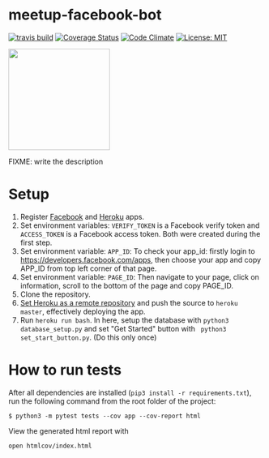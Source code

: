 # meetup-facebook-bot

[![travis build][build-badge]][build]
[![Coverage Status][coverage-badge]][coverage]
[![Code Climate][code-climate-badge]][code-climate]
[![License: MIT][license-badge]][license]

[build-badge]: https://img.shields.io/travis/Stark-Mountain/meetup-facebook-bot.svg?style=flat-square
[build]: https://travis-ci.org/Stark-Mountain/meetup-facebook-bot?branch=master
[coverage-badge]: https://coveralls.io/repos/github/Stark-Mountain/meetup-facebook-bot/badge.svg?style=flat-square
[coverage]: https://coveralls.io/github/Stark-Mountain/meetup-facebook-bot?branch=master
[code-climate-badge]: https://codeclimate.com/github/Stark-Mountain/meetup-facebook-bot.png?branch=master?style=flat-square
[code-climate]: https://codeclimate.com/github/Stark-Mountain/meetup-facebook-bot?branch=master
[license-badge]: https://img.shields.io/badge/License-MIT-yellow.svg?style=flat-square
[license]: https://opensource.org/licenses/MIT?branch=master
    
    
[<img src="https://github.com/fbsamples/messenger-bot-samples/blob/master/docs/assets/ViewMessenger.png" width="200">](https://m.me/cryptictor11398)

FIXME: write the description

# Setup
1. Register [Facebook](https://developers.facebook.com/docs/messenger-platform/guides/setup) and [Heroku](https://dashboard.heroku.com) apps. 
2. Set environment variables: `VERIFY_TOKEN` is a Facebook verify token and `ACCESS_TOKEN` is a Facebook access token. Both were created during the first step.
3. Set environment variable: `APP_ID`: To check your app_id: firstly login to https://developers.facebook.com/apps, then choose your app and copy APP_ID from top left corner of that page.
4. Set environment variable: `PAGE_ID`: Then navigate to your page, click on information, scroll to the bottom of the page and copy PAGE_ID.
5. Clone the repository.
6. [Set Heroku as a remote repository](https://stackoverflow.com/questions/5129598/how-to-link-a-folder-with-an-existing-heroku-app) and push the source to `heroku master`, effectively deploying the app.
7. Run `heroku run bash`. In here, setup the database with `python3 database_setup.py` and set "Get Started" button with ` python3 set_start_button.py`. (Do this only once)

# How to run tests
After all dependencies are installed (`pip3 install -r requirements.txt`), run the following command from the root folder of the project:

`$ python3 -m pytest tests --cov app --cov-report html`

View the generated html report with

`open htmlcov/index.html`
